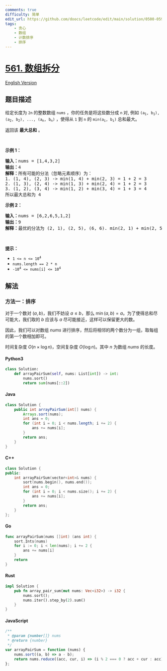 ```yaml
---
comments: true
difficulty: 简单
edit_url: https://github.com/doocs/leetcode/edit/main/solution/0500-0599/0561.Array%20Partition/README.md
tags:
    - 贪心
    - 数组
    - 计数排序
    - 排序
---
```


<!-- problem:start -->

# [561. 数组拆分](https://leetcode.cn/problems/array-partition)

[English Version](/solution/0500-0599/0561.Array%20Partition/README_EN.md)

## 题目描述

<!-- description:start -->

<p>给定长度为&nbsp;<code>2n</code><strong>&nbsp;</strong>的整数数组 <code>nums</code> ，你的任务是将这些数分成&nbsp;<code>n</code><strong> </strong>对, 例如 <code>(a<sub>1</sub>, b<sub>1</sub>), (a<sub>2</sub>, b<sub>2</sub>), ..., (a<sub>n</sub>, b<sub>n</sub>)</code> ，使得从 <code>1</code> 到&nbsp;<code>n</code> 的 <code>min(a<sub>i</sub>, b<sub>i</sub>)</code> 总和最大。</p>

<p>返回该 <strong>最大总和</strong> 。</p>

<p>&nbsp;</p>

<p><strong>示例 1：</strong></p>

<pre>
<strong>输入：</strong>nums = [1,4,3,2]
<strong>输出：</strong>4
<strong>解释：</strong>所有可能的分法（忽略元素顺序）为：
1. (1, 4), (2, 3) -&gt; min(1, 4) + min(2, 3) = 1 + 2 = 3
2. (1, 3), (2, 4) -&gt; min(1, 3) + min(2, 4) = 1 + 2 = 3
3. (1, 2), (3, 4) -&gt; min(1, 2) + min(3, 4) = 1 + 3 = 4
所以最大总和为 4</pre>

<p><strong>示例 2：</strong></p>

<pre>
<strong>输入：</strong>nums = [6,2,6,5,1,2]
<strong>输出：</strong>9
<strong>解释：</strong>最优的分法为 (2, 1), (2, 5), (6, 6). min(2, 1) + min(2, 5) + min(6, 6) = 1 + 2 + 6 = 9
</pre>

<p>&nbsp;</p>

<p><strong>提示：</strong></p>

<ul>
	<li><code>1 &lt;= n &lt;= 10<sup>4</sup></code></li>
	<li><code>nums.length == 2 * n</code></li>
	<li><code>-10<sup>4</sup> &lt;= nums[i] &lt;= 10<sup>4</sup></code></li>
</ul>

<!-- description:end -->

## 解法

<!-- solution:start -->

### 方法一：排序

对于一个数对 $(a, b)$，我们不妨设 $a \leq b$，那么 $\min(a, b) = a$。为了使得总和尽可能大，我们取的 $b$ 应该与 $a$ 尽可能接近，这样可以保留更大的数。

因此，我们可以对数组 $nums$ 进行排序，然后将相邻的两个数分为一组，取每组的第一个数相加即可。

时间复杂度 $O(n \times \log n)$，空间复杂度 $O(\log n)$。其中 $n$ 为数组 $nums$ 的长度。

<!-- tabs:start -->

#### Python3

```python
class Solution:
    def arrayPairSum(self, nums: List[int]) -> int:
        nums.sort()
        return sum(nums[::2])
```

#### Java

```java
class Solution {
    public int arrayPairSum(int[] nums) {
        Arrays.sort(nums);
        int ans = 0;
        for (int i = 0; i < nums.length; i += 2) {
            ans += nums[i];
        }
        return ans;
    }
}
```

#### C++

```cpp
class Solution {
public:
    int arrayPairSum(vector<int>& nums) {
        sort(nums.begin(), nums.end());
        int ans = 0;
        for (int i = 0; i < nums.size(); i += 2) {
            ans += nums[i];
        }
        return ans;
    }
};
```

#### Go

```go
func arrayPairSum(nums []int) (ans int) {
	sort.Ints(nums)
	for i := 0; i < len(nums); i += 2 {
		ans += nums[i]
	}
	return
}
```

#### Rust

```rust
impl Solution {
    pub fn array_pair_sum(mut nums: Vec<i32>) -> i32 {
        nums.sort();
        nums.iter().step_by(2).sum()
    }
}
```

#### JavaScript

```js
/**
 * @param {number[]} nums
 * @return {number}
 */
var arrayPairSum = function (nums) {
    nums.sort((a, b) => a - b);
    return nums.reduce((acc, cur, i) => (i % 2 === 0 ? acc + cur : acc), 0);
};
```

<!-- tabs:end -->

<!-- solution:end -->

<!-- problem:end -->
